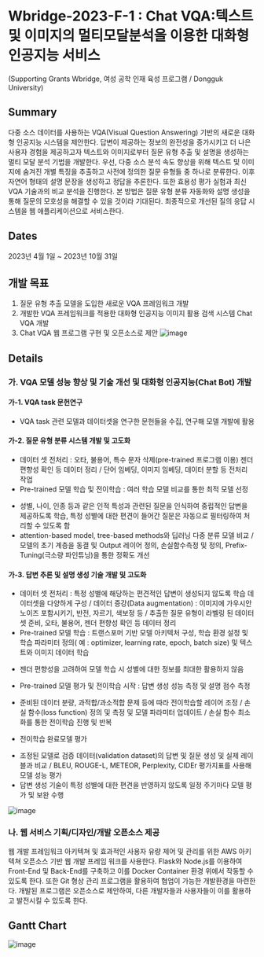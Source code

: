 # **Wbridge-2023-F-1 : Chat VQA:텍스트 및 이미지의 멀티모달분석을 이용한 대화형 인공지능 서비스**
(Supporting Grants Wbridge, 여성 공학 인재 육성 프로그램 / Dongguk University)

## **Summary**
다중 소스 데이터를 사용하는 VQA(Visual Question Answering) 기반의 새로운 대화형 인공지능 시스템을 제안한다. 답변이 제공하는 정보의 완전성을 증가시키고 더 나은 사용자 경험을 제공하고자 텍스트와 이미지로부터 질문 유형 추출 및 설명을 생성하는 멀티 모달 분석 기법을 개발한다. 우선, 다중 소스 분석 속도 향상을 위해 텍스트 및 이미지에 숨겨진 개별 특징을 추출하고 사전에 정의한 질문 유형들 중 하나로 분류한다. 이후 자연어 형태의 설명 문장을 생성하고 정답을 추론한다. 또한 효용성 평가 실험과 최신 VQA 기술과의 비교 분석을 진행한다. 본 방법은 질문 유형 분류 자동화와 설명 생성을 통해 질문의 모호성을 해결할 수 있을 것이라 기대된다. 최종적으로 개선된 질의 응답 시스템을 웹 애플리케이션으로 서비스한다.


## **Dates**
2023년 4월 1일 ~ 2023년 10월 31일


## **개발 목표**
1) 질문 유형 추출 모델을 도입한 새로운 VQA 프레임워크 개발
2) 개발한 VQA 프레임워크를 적용한 대화형 인공지능 이미지 활용 검색 시스템 Chat VQA 개발
3) Chat VQA 웹 프로그램 구현 및 오픈소스로 제안
![image](https://github.com/wendyunji/Wbridge-2023-F-1/assets/127592057/86b76260-bd13-4560-abc8-bb7ca5a1dd53)


## **Details**
### **가. VQA 모델 성능 향상 및 기술 개선 및 대화형 인공지능(Chat Bot) 개발**
#### 가-1. VQA task 문헌연구
- VQA task 관련 모델과 데이터셋을 연구한 문헌들을 수집, 연구해 모델 개발에 활용
#### 가-2. 질문 유형 분류 시스템 개발 및 고도화
* 데이터 셋 전처리 : 오타, 불용어, 특수 문자 삭제(pre-trained 프로그램 이용) 젠더 편향성 확인 등 데이터 정리 / 단어 임베딩, 이미지 임베딩, 데이터 분할 등 전처리 작업
* Pre-trained 모델 학습 및 전이학습 : 여러 학습 모델 비교를 통한 최적 모델 선정
- 성별, 나이, 인종 등과 같은 인적 특성과 관련된 질문을 인식하여 중립적인 답변을 제공하도록 학습, 특정 성별에 대한 편견이 들어간 질문은 자동으로 필터링하여 처리할 수 있도록 함
- attention-based model, tree-based methods와 딥러닝 다중 분류 모델 비교 / 모델의 초기 계층을 동결 및 Output 레이어 정의, 손실함수측정 및 정의, Prefix-Tuning(극소량 파인튜닝)을 통한 정확도 개선 
#### 가-3. 답변 추론 및 설명 생성 기술 개발 및 고도화
* 데이터 셋 전처리 : 특정 성별에 해당하는 편견적인 답변이 생성되지 않도록 학습 데이터셋을 다양하게 구성 / 데이터 증강(Data augmentation) : 이미지에 가우시안 노이즈 포함시키기, 반전, 자르기, 색보정 등 / 추출한 질문 유형이 라벨링 된 데이터 셋 준비, 오타, 불용어, 젠더 편향성 확인 등 데이터 정리
* Pre-trained 모델 학습 : 트랜스포머 기반 모델 아키텍처 구성, 학습 환경 설정 및 학습 파라미터 정의( 예 : optimizer, learning rate, epoch, batch size) 및 텍스트와 이미지 데이터 학습
- 젠더 편향성을 고려하여 모델 학습 시 성별에 대한 정보를 최대한 활용하지 않음
* Pre-trained 모델 평가 및 전이학습 시작 : 답변 생성 성능 측정 및 설명 점수 측정
- 준비된 데이터 분량, 과적합/과소적합 문제 등에 따라 전이학습할 레이어 조정 / 손실 함수(loss function) 정의 및 측정 및 모델 파라미터 업데이트 / 손실 함수 최소화를 통한 전이학습 진행 및 반복
* 전이학습 완료모델 평가
- 조정된 모델로 검증 데이터(validation dataset)의 답변 및 질문 생성 및 실제 레이블과 비교  / BLEU, ROUGE-L, METEOR, Perplexity, CIDEr 평가지표를 사용해 모델 성능 평가
- 답변 생성 기술이 특정 성별에 대한 편견을 반영하지 않도록 일정 주기마다 모델 평가 및 보완 수행

![image](https://github.com/wendyunji/Wbridge-2023-F-1/assets/127592057/52fb6cdf-f0c6-4aff-9369-19ff5a6e9ef1)   
### **나. 웹 서비스 기획/디자인/개발 오픈소스 제공**
웹 개발 프레임워크 아키텍쳐 및 효과적인 사용자 유량 제어 및 관리를 위한 AWS 아키텍쳐
오픈소스 기반 웹 개발 프레임 워크를 사용한다. Flask와 Node.js를 이용하여 Front-End 및 Back-End를 구축하고 이를 Docker Container 환경 위에서 작동할 수 있도록 한다. 또한 Git 형상 관리 프로그램을 활용하여 협업이 가능한 개발환경을 마련한다. 개발된 프로그램은 오픈소스로 제안하여, 다른 개발자들과 사용자들이 이를 활용하고 발전시킬 수 있도록 한다.

## **Gantt Chart**
![image](https://github.com/wendyunji/Wbridge-2023-F-1/assets/127592057/d881e80b-7191-4c0f-ab4f-5aa2bca306e9)

